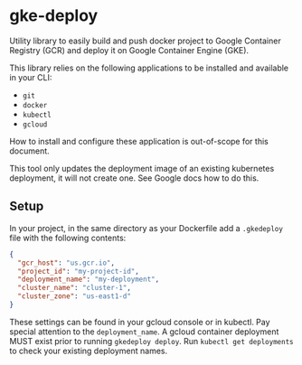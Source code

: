 # gke-deploy

Utility library to easily build and push docker project to Google Container Registry (GCR) and deploy it on Google Container Engine (GKE).

This library relies on the following applications to be installed and available in your CLI:

- `git`
- `docker`
- `kubectl`
- `gcloud`

How to install and configure these application is out-of-scope for this document.

This tool only updates the deployment image of an existing kubernetes deployment, it will not create one. See Google docs how to do this.

## Setup

In your project, in the same directory as your Dockerfile add a `.gkedeploy` file with the following contents:

```json
{
  "gcr_host": "us.gcr.io",
  "project_id": "my-project-id",
  "deployment_name": "my-deployment",
  "cluster_name": "cluster-1",
  "cluster_zone": "us-east1-d"
}
```

These settings can be found in your gcloud console or in kubectl. Pay special attention to the `deployment_name`. A gcloud container deployment MUST exist prior to running `gkedeploy deploy`. Run `kubectl get deployments` to check your existing deployment names.
